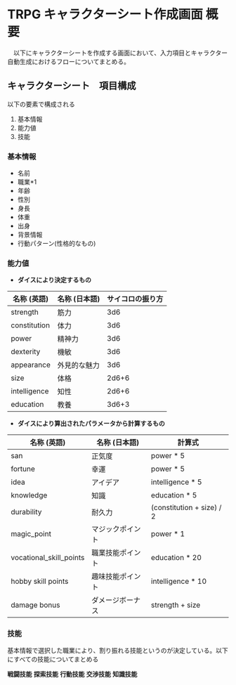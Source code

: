 # TRPG キャラクターシート作成画面 概要
　以下にキャラクターシートを作成する画面において、入力項目とキャラクター自動生成におけるフローについてまとめる。

## キャラクターシート　項目構成
以下の要素で構成される

1. 基本情報
2. 能力値
3. 技能

### 基本情報

- 名前
- 職業*1
- 年齢
- 性別
- 身長
- 体重
- 出身
- 背景情報
- 行動パターン(性格的なもの)

### 能力値

- **ダイスにより決定するもの**

| 名称 (英語)        | 名称 (日本語) | サイコロの振り方 |
| ------------------ | ------------- | -------------- |
| strength         | 筋力          | 3d6            |
| constitution       | 体力          | 3d6            |
| power              | 精神力        | 3d6            |
| dexterity          | 機敏          | 3d6            |
| appearance       | 外見的な魅力 | 3d6            |
| size               | 体格          | 2d6+6          |
| intelligence       | 知性          | 2d6+6          |
| education          | 教養          | 3d6+3          |

- **ダイスにより算出されたパラメータから計算するもの**

| 名称 (英語)             | 名称 (日本語)   | 計算式          |
| ----------------------- | ------------- | ------------- |
| san                    | 正気度        | power * 5     |
| fortune                | 幸運          | power * 5     |
| idea                   | アイデア      | intelligence * 5 |
| knowledge              | 知識          | education * 5   |
| durability             | 耐久力        | (constitution + size) / 2 |
| magic\_point            | マジックポイント | power * 1     |
| vocational\_skill\_points | 職業技能ポイント | education * 20 |
| hobby skill points| 趣味技能ポイント| intelligence * 10  |
| damage bonus           | ダメージボーナス | strength + size |


### 技能
基本情報で選択した職業により、割り振れる技能というのが決定している。以下にすべての技能についてまとめる

**戦闘技能**
**探索技能**
**行動技能**
**交渉技能**
**知識技能**